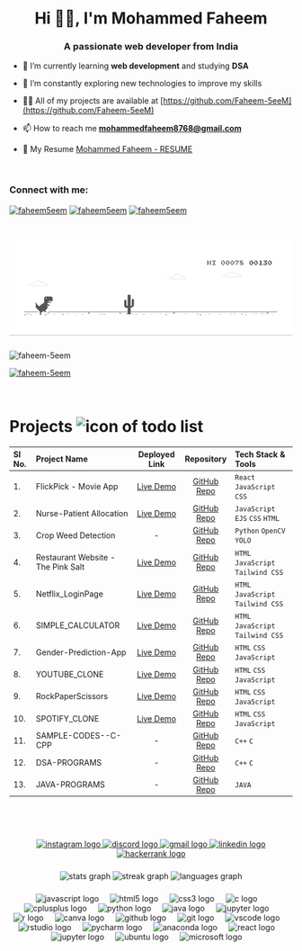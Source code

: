 <h1 align = center> Hi 👋🏻, I'm Mohammed Faheem </h1>
<h3 align="center">A passionate web developer from India</h3>

- 🔭 I’m currently learning **web development** and studying **DSA**

- 🌱 I’m constantly exploring new technologies to improve my skills

- 👨‍💻 All of my projects are available at [https://github.com/Faheem-5eeM](https://github.com/Faheem-5eeM)

- 📫 How to reach me **mohammedfaheem8768@gmail.com**

- 📄 My Resume [Mohammed Faheem - RESUME](https://drive.google.com/file/d/1c_jwo0g6HX2Bv0ewi4wjhhqfjWWZM3px/view?usp=drive_link)

<br>

<h3 align="left">Connect with me:</h3>
<p align="left">
<a href="https://www.linkedin.com/in/mohd-faheem/" target="blank"><img align="center" src="https://raw.githubusercontent.com/rahuldkjain/github-profile-readme-generator/master/src/images/icons/Social/linked-in-alt.svg" alt="faheem5eem" height="30" width="40" /></a>
<a href="https://leetcode.com/u/5eeMFaheeM/" target="blank"><img align="center" src="https://raw.githubusercontent.com/rahuldkjain/github-profile-readme-generator/master/src/images/icons/Social/leet-code.svg" alt="faheem5eem" height="30" width="40" /></a>
<a href="https://auth.geeksforgeeks.org/user/yourusername/profile" target="_blank" rel="noopener noreferrer">
<img align="center" src="https://media.geeksforgeeks.org/gfg-gg-logo.svg" alt="faheem5eem" height="30" width="40" />
</a>

</p>

<br>

![picture](https://github.com/Faheem-5eeM/RESTAURANT/blob/main/dino.gif)

###
<p align="left"> <img src="https://komarev.com/ghpvc/?username=faheem-5eem&label=Profile%20views&color=0e75b6&style=flat" alt="faheem-5eem" /> </p>

<p align="left"> <a href="https://github.com/ryo-ma/github-profile-trophy"><img src="https://github-profile-trophy.vercel.app/?username=faheem-5eem" alt="faheem-5eem" /></a> </p>

<br>

# Projects <img src="https://user-images.githubusercontent.com/74038190/221857969-f37e1717-1470-4fe4-abb5-88b334cf64ea.png" alt="icon of todo list" width="40" />

Sl No.| Project Name | Deployed Link | Repository | Tech Stack & Tools |
:-----|:-------------|:-------------:|:----------:|:-------------------|
1. | FlickPick - Movie App | [Live Demo](https://your-vercel-link.vercel.app/) | [GitHub Repo](https://github.com/Faheem-5eeM/FlickPick) | `React` `JavaScript` `CSS` |
2. | Nurse-Patient Allocation | [Live Demo](https://nurse-allottment.onrender.com/) | [GitHub Repo](https://github.com/Faheem-5eeM/nursealottment) | `JavaScript` `EJS` `CSS` `HTML` |
3. | Crop Weed Detection | - | [GitHub Repo](https://github.com/Faheem-5eeM/Crop-Weed-Detection) | `Python` `OpenCV` `YOLO` |
4. | Restaurant Website - The Pink Salt | [Live Demo](https://faheem-5eem.github.io/RESTAURANT/) | [GitHub Repo](https://github.com/Faheem-5eeM/RESTAURANT) | `HTML` `JavaScript` `Tailwind CSS` |
5. | Netflix_LoginPage | [Live Demo](https://faheem-5eem.github.io/Netflix_LoginPage/) | [GitHub Repo](https://github.com/Faheem-5eeM/Netflix_LoginPage) | `HTML` `JavaScript` `Tailwind CSS` |
6. | SIMPLE_CALCULATOR | [Live Demo](https://faheem-5eem.github.io/SIMPLE_CALCULATOR/) | [GitHub Repo](https://github.com/Faheem-5eeM/SIMPLE_CALCULATOR) | `HTML` `JavaScript` `Tailwind CSS` |
7. | Gender-Prediction-App | [Live Demo](https://faheem-5eem.github.io/Gender-Prediction-App/) | [GitHub Repo](https://github.com/Faheem-5eeM/Gender-Prediction-App) | `HTML` `CSS` `JavaScript` |
8. | YOUTUBE_CLONE | [Live Demo](https://youtube-clone-peach-one.vercel.app/) | [GitHub Repo](https://github.com/Faheem-5eeM/YOUTUBE_CLONE) | `HTML` `CSS` `JavaScript` |
9. | RockPaperScissors | [Live Demo](https://rock-paper-scissors-rose-two.vercel.app/) | [GitHub Repo](https://github.com/Faheem-5eeM/RockPaperScissors) | `HTML` `CSS` `JavaScript` |
10. | SPOTIFY_CLONE | [Live Demo](https://spotify-clone-puce-six-66.vercel.app/) | [GitHub Repo](https://github.com/Faheem-5eeM/SPOTIFY_CLONE) | `HTML` `CSS` `JavaScript` |
11. | SAMPLE-CODES--C-CPP | - | [GitHub Repo](https://github.com/Faheem-5eeM/SAMPLE-CODES--C-CPP) | `C++` `C` |
12. | DSA-PROGRAMS | - | [GitHub Repo](https://github.com/Faheem-5eeM/DSA-PROGRAMS) | `C++` `C` |
13. | JAVA-PROGRAMS | - | [GitHub Repo](https://github.com/Faheem-5eeM/JAVA-PROGRAMS) | `JAVA` |

<br>


<p align="left"> <a href="https://twitter.com/" target="blank"><img src="https://img.shields.io/twitter/follow/?logo=twitter&style=for-the-badge" alt="" /></a> </p>

<div align="center">
  <a href="https://www.instagram.com/f4h.eem._?igsh=MXRnczk0bnNwNnJi" target="_blank">
    <img src="https://img.shields.io/static/v1?message=Instagram&logo=instagram&label=&color=E4405F&logoColor=white&labelColor=&style=for-the-badge" height="35" alt="instagram logo"  />
  </a>
  <a href="https://discord.com/channels/1057327569868947476" target="_blank">
    <img src="https://img.shields.io/static/v1?message=Discord&logo=discord&label=&color=7289DA&logoColor=white&labelColor=&style=for-the-badge" height="35" alt="discord logo"  />
  </a>
  <a href="https://www.gmail.com/mohammedfaheem8768@gmail.com" target="_blank">
    <img src="https://img.shields.io/static/v1?message=Gmail&logo=gmail&label=&color=D14836&logoColor=white&labelColor=&style=for-the-badge" height="35" alt="gmail logo"  />
  </a>
  <a href="https://www.linkedin.com/in/mohd-faheem/" target="_blank">
    <img src="https://img.shields.io/static/v1?message=LinkedIn&logo=linkedin&label=&color=0077B5&logoColor=white&labelColor=&style=for-the-badge" height="35" alt="linkedin logo"  />
  </a>
  <a href="https://www.hackerrank.com/profile/mohammedfaheem81" target="_blank">
    <img src="https://img.shields.io/static/v1?message=HackerRank&logo=hackerrank&label=&color=2EC866&logoColor=white&labelColor=&style=for-the-badge" height="35" alt="hackerrank logo"  />
  </a>
</div>


###

<div align="center">
  <img src="https://github-readme-stats.vercel.app/api?username=Faheem-5eeM&hide_title=false&hide_rank=false&show_icons=true&include_all_commits=true&count_private=true&disable_animations=false&theme=dracula&locale=en&hide_border=false" height="150" alt="stats graph"  />
  <img src="https://streak-stats.demolab.com?user=Faheem-5eeM&locale=en&mode=daily&theme=dracula&hide_border=false&border_radius=5" height="150" alt="streak graph"  />
  <img src="https://github-readme-stats.vercel.app/api/top-langs?username=Faheem-5eeM&locale=en&hide_title=false&layout=compact&card_width=320&langs_count=6&theme=dracula&hide_border=false" height="170" alt="languages graph"  />
</div>

###

<div align="center">
  <img src="https://cdn.jsdelivr.net/gh/devicons/devicon/icons/javascript/javascript-plain.svg" height="30" alt="javascript logo"  />
  <img width="12" />
  <img src="https://cdn.jsdelivr.net/gh/devicons/devicon/icons/html5/html5-plain.svg" height="30" alt="html5 logo"  />
  <img width="12" />
  <img src="https://cdn.jsdelivr.net/gh/devicons/devicon/icons/css3/css3-plain.svg" height="30" alt="css3 logo"  />
  <img width="12" />
  <img src="https://cdn.simpleicons.org/c/A8B9CC" height="30" alt="c logo"  />
  <img width="12" />
  <img src="https://cdn.jsdelivr.net/gh/devicons/devicon/icons/cplusplus/cplusplus-original.svg" height="30" alt="cplusplus logo"  />
  <img width="12" />
  <img src="https://cdn.jsdelivr.net/gh/devicons/devicon/icons/python/python-plain.svg" height="30" alt="python logo"  />
  <img width="12" />
  <img src="https://cdn.jsdelivr.net/gh/devicons/devicon/icons/java/java-original.svg" height="30" alt="java logo"  />
  <img width="12" />
  <img src="https://cdn.jsdelivr.net/gh/devicons/devicon/icons/jupyter/jupyter-original.svg" height="30" alt="jupyter logo"  />
  <img width="12" />
  <img src="https://cdn.jsdelivr.net/gh/devicons/devicon/icons/r/r-original.svg" height="30" alt="r logo"  />
  <img width="12" />
  <img src="https://cdn.jsdelivr.net/gh/devicons/devicon/icons/canva/canva-original.svg" height="30" alt="canva logo"  />
  <img width="12" />
  <img src="https://cdn.jsdelivr.net/gh/devicons/devicon/icons/github/github-original.svg" height="30" alt="github logo"  />
  <img width="12" />
  <img src="https://cdn.jsdelivr.net/gh/devicons/devicon/icons/git/git-original.svg" height="30" alt="git logo"  />
  <img width="12" />
  <img src="https://cdn.jsdelivr.net/gh/devicons/devicon/icons/vscode/vscode-original.svg" height="30" alt="vscode logo"  />
  <img width="12" />
  <img src="https://cdn.jsdelivr.net/gh/devicons/devicon/icons/rstudio/rstudio-plain.svg" height="30" alt="rstudio logo"  />
  <img width="12" />
  <img src="https://cdn.jsdelivr.net/gh/devicons/devicon/icons/pycharm/pycharm-original.svg" height="30" alt="pycharm logo"  />
  <img width="12" />
  <img src="https://cdn.jsdelivr.net/gh/devicons/devicon/icons/anaconda/anaconda-original.svg" height="30" alt="anaconda logo"  />
  <img width="12" />
  <img src="https://cdn.jsdelivr.net/gh/devicons/devicon/icons/react/react-original.svg" height="30" alt="react logo" />
  <img width="12" />
  <img src="https://cdn.jsdelivr.net/gh/devicons/devicon/icons/jupyter/jupyter-original.svg" height="30" alt="jupyter logo" />
  <img width="12" />
  <img src="https://encrypted-tbn0.gstatic.com/images?q=tbn:ANd9GcQhUXYtZGaSVpgszvcdic5jZKt2rhQZqPGEng&s" height="30" alt="ubuntu logo" />
  <img width="12" />
  <img src="https://img.favpng.com/20/1/2/microsoft-logo-icon-png-favpng-685u6bvjmVTSVQvgf1yFZk2yh.jpg" height="30" alt="microsoft logo" />
  <img width="12" />



</div>

###

